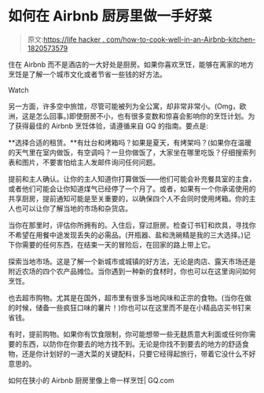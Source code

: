 # 如何在 Airbnb 厨房里做一手好菜

> 原文:[https://life hacker . com/how-to-cook-well-in-an-Airbnb-kitchen-1820573579](https://lifehacker.com/how-to-cook-well-in-an-airbnb-kitchen-1820573579)

住在 Airbnb 而不是酒店的一大好处是厨房。如果你喜欢烹饪，能够在离家的地方烹饪是了解一个城市文化或者节省一些钱的好方法。

Watch

另一方面，许多空中旅馆，尽管可能被列为全公寓，却非常非常小。(Omg，欧洲，这是怎么回事。)即使厨房不小，也有很多变数和惊喜会影响你的烹饪计划。为了获得最佳的 Airbnb 烹饪体验，请遵循来自 GQ 的指南。要点是:

**选择合适的租赁。**有灶台和烤箱吗？如果是夏天，有烤架吗？(如果你在温暖的天气里在室内做饭，有空调吗？一旦你做饭了，大家坐在哪里吃饭？仔细搜索列表和图片，不要害怕给主人发邮件询问任何问题。

提前和主人确认。让你的主人知道你打算做饭——他们可能会补充餐具室的主食，或者他们可能会让你知道煤气已经停了一个月了。或者，如果有一个你承诺使用的共享厨房，提前通知可能是至关重要的，以确保四个人不会同时使用烤箱。你的主人也可以让你了解当地的市场和杂货店。

当你在那里时，评估你所拥有的。入住后，穿过厨房。检查订书钉和炊具，寻找你不希望在用餐中途发现丢失的必需品。(开瓶器、盐和洗碗精是我的三大选择。)记下你需要的任何东西，在结束一天的冒险后，在回家的路上带上它。

探索当地市场。这是了解一个新城市或城镇的好方法，无论是肉店、露天市场还是附近农场的四个农产品摊位。当你遇到一种新的食材时，你也可以在这里询问如何烹饪。

也去超市购物。尤其是在国外，超市里有很多当地风味和正宗的食物。(当你在做的时候，储备一些疯狂口味的薯片！)你也可以在这里而不是在小精品店买书钉来省钱。

有时，提前购物。如果你有饮食限制，你可能想带一些无麸质意大利面或任何你需要的东西，以防你在你要去的地方找不到。无论是你找不到要去的地方的舒适食物，还是你计划好的一道大菜的关键配料，只要它经得起旅行，带着它没什么不好意思的。

如何在狭小的 Airbnb 厨房里像上帝一样烹饪| GQ.com